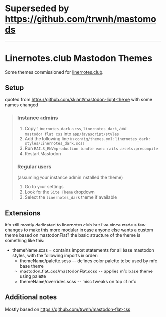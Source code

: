# Superseded by https://github.com/trwnh/mastomods

---

# Linernotes.club Mastodon Themes
Some themes commissioned for [linernotes.club](linernotes.club).

## Setup
quoted from https://github.com/skiant/mastodon-light-theme with some names changed
> ### Instance admins
> 1. Copy `linernotes_dark.scss`, `linernotes_dark`, and `mastodon_flat_css` into `app/javascript/styles`
> 2. Add the following line in `config/themes.yml`: `linernotes_dark: styles/linernotes_dark.scss`
> 3. Run `RAILS_ENV=production bundle exec rails assets:precompile`
> 4. Restart Mastodon
> 
> ### Regular users
> (assuming your instance admin installed the theme)
> 1. Go to your settings
> 2. Look for the `Site Theme` dropdown
> 3. Select the `linernotes_dark` theme if available

## Extensions
it's still mostly dedicated to linernotes.club but i've since made a few changes to make this more modular in case anyone else wants a custom theme based on mastodonFlat? the basic structure of the theme is something like this:
- themeName.scss = contains import statements for all base mastodon styles, with the following imports in order:
  - themeName/palette.scss -- defines color palette to be used by mfc base theme
  - mastodon_flat_css/mastodonFlat.scss -- applies mfc base theme using palette
  - themeName/overrides.scss -- misc tweaks on top of mfc

## Additional notes
Mostly based on https://github.com/trwnh/mastodon-flat-css
